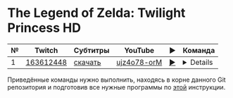 # The Legend of Zelda: Twilight Princess HD

| № | Twitch | Субтитры | YouTube | ▶ | Команда |
| --- | --- | --- | --- | --- | --- |
| 1 | [163612448](https://www.twitch.tv/videos/163612448) | [скачать](../chats/v163612448.ass) | [ujz4o78-orM](https://www.youtube.com/watch?v=ujz4o78-orM) | [▶](../src/player.html?v=ujz4o78-orM&s=163612448) | <details>`mpv --sub-file chats/v163612448.ass ytdl://ujz4o78-orM`</details> |

Приведённые команды нужно выполнить, находясь в корне данного Git репозитория и подготовив все нужные программы по [этой](/tutorials/watch-online.md) инструкции.

